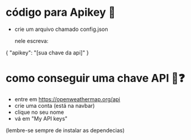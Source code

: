 # código para Apikey 🔑

- crie um arquivo chamado config.json

  nele escreva:

{
    "apikey": "[sua chave da api]"
}

# como conseguir uma chave API 🔑❓


- entre em https://openweathermap.org/api
- crie uma conta (está na navbar)
- clique no seu nome 
- vá em "My API keys"

(lembre-se sempre de instalar as dependecias)
